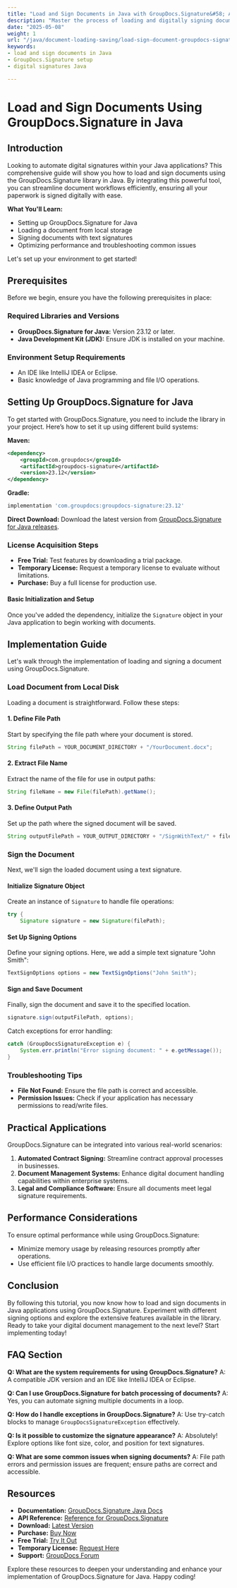 ```yaml
---
title: "Load and Sign Documents in Java with GroupDocs.Signature&#58; A Comprehensive Guide"
description: "Master the process of loading and digitally signing documents using GroupDocs.Signature for Java. Streamline your document workflows with this detailed tutorial."
date: "2025-05-08"
weight: 1
url: "/java/document-loading-saving/load-sign-document-groupdocs-signature-java/"
keywords:
- load and sign documents in Java
- GroupDocs.Signature setup
- digital signatures Java

---
```



# Load and Sign Documents Using GroupDocs.Signature in Java

## Introduction

Looking to automate digital signatures within your Java applications? This comprehensive guide will show you how to load and sign documents using the GroupDocs.Signature library in Java. By integrating this powerful tool, you can streamline document workflows efficiently, ensuring all your paperwork is signed digitally with ease.

**What You'll Learn:**
- Setting up GroupDocs.Signature for Java
- Loading a document from local storage
- Signing documents with text signatures
- Optimizing performance and troubleshooting common issues

Let's set up your environment to get started!

## Prerequisites
Before we begin, ensure you have the following prerequisites in place:

### Required Libraries and Versions
- **GroupDocs.Signature for Java:** Version 23.12 or later.
- **Java Development Kit (JDK):** Ensure JDK is installed on your machine.

### Environment Setup Requirements
- An IDE like IntelliJ IDEA or Eclipse.
- Basic knowledge of Java programming and file I/O operations.

## Setting Up GroupDocs.Signature for Java
To get started with GroupDocs.Signature, you need to include the library in your project. Here’s how to set it up using different build systems:

**Maven:**
```xml
<dependency>
    <groupId>com.groupdocs</groupId>
    <artifactId>groupdocs-signature</artifactId>
    <version>23.12</version>
</dependency>
```

**Gradle:**
```gradle
implementation 'com.groupdocs:groupdocs-signature:23.12'
```

**Direct Download:**
Download the latest version from [GroupDocs.Signature for Java releases](https://releases.groupdocs.com/signature/java/).

### License Acquisition Steps
- **Free Trial:** Test features by downloading a trial package.
- **Temporary License:** Request a temporary license to evaluate without limitations.
- **Purchase:** Buy a full license for production use.

#### Basic Initialization and Setup
Once you've added the dependency, initialize the `Signature` object in your Java application to begin working with documents.

## Implementation Guide
Let's walk through the implementation of loading and signing a document using GroupDocs.Signature.

### Load Document from Local Disk
Loading a document is straightforward. Follow these steps:

#### 1. Define File Path
Start by specifying the file path where your document is stored.
```java
String filePath = YOUR_DOCUMENT_DIRECTORY + "/YourDocument.docx";
```

#### 2. Extract File Name
Extract the name of the file for use in output paths:
```java
String fileName = new File(filePath).getName();
```

#### 3. Define Output Path
Set up the path where the signed document will be saved.
```java
String outputFilePath = YOUR_OUTPUT_DIRECTORY + "/SignWithText/" + fileName;
```

### Sign the Document
Next, we'll sign the loaded document using a text signature.

#### Initialize Signature Object
Create an instance of `Signature` to handle file operations:
```java
try {
    Signature signature = new Signature(filePath);
```

#### Set Up Signing Options
Define your signing options. Here, we add a simple text signature "John Smith":
```java
TextSignOptions options = new TextSignOptions("John Smith");
```

#### Sign and Save Document
Finally, sign the document and save it to the specified location.
```java
signature.sign(outputFilePath, options);
```
Catch exceptions for error handling:
```java
catch (GroupDocsSignatureException e) {
    System.err.println("Error signing document: " + e.getMessage());
}
```

### Troubleshooting Tips
- **File Not Found:** Ensure the file path is correct and accessible.
- **Permission Issues:** Check if your application has necessary permissions to read/write files.

## Practical Applications
GroupDocs.Signature can be integrated into various real-world scenarios:
1. **Automated Contract Signing:** Streamline contract approval processes in businesses.
2. **Document Management Systems:** Enhance digital document handling capabilities within enterprise systems.
3. **Legal and Compliance Software:** Ensure all documents meet legal signature requirements.

## Performance Considerations
To ensure optimal performance while using GroupDocs.Signature:
- Minimize memory usage by releasing resources promptly after operations.
- Use efficient file I/O practices to handle large documents smoothly.

## Conclusion
By following this tutorial, you now know how to load and sign documents in Java applications using GroupDocs.Signature. Experiment with different signing options and explore the extensive features available in the library. Ready to take your digital document management to the next level? Start implementing today!

## FAQ Section
**Q: What are the system requirements for using GroupDocs.Signature?**
A: A compatible JDK version and an IDE like IntelliJ IDEA or Eclipse.

**Q: Can I use GroupDocs.Signature for batch processing of documents?**
A: Yes, you can automate signing multiple documents in a loop.

**Q: How do I handle exceptions in GroupDocs.Signature?**
A: Use try-catch blocks to manage `GroupDocsSignatureException` effectively.

**Q: Is it possible to customize the signature appearance?**
A: Absolutely! Explore options like font size, color, and position for text signatures.

**Q: What are some common issues when signing documents?**
A: File path errors and permission issues are frequent; ensure paths are correct and accessible.

## Resources
- **Documentation:** [GroupDocs.Signature Java Docs](https://docs.groupdocs.com/signature/java/)
- **API Reference:** [Reference for GroupDocs.Signature](https://reference.groupdocs.com/signature/java/)
- **Download:** [Latest Version](https://releases.groupdocs.com/signature/java/)
- **Purchase:** [Buy Now](https://purchase.groupdocs.com/buy)
- **Free Trial:** [Try It Out](https://releases.groupdocs.com/signature/java/)
- **Temporary License:** [Request Here](https://purchase.groupdocs.com/temporary-license/)
- **Support:** [GroupDocs Forum](https://forum.groupdocs.com/c/signature/)

Explore these resources to deepen your understanding and enhance your implementation of GroupDocs.Signature for Java. Happy coding!
